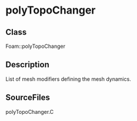 # polyTopoChanger 
## Class
Foam::polyTopoChanger

## Description
List of mesh modifiers defining the mesh dynamics.

## SourceFiles
polyTopoChanger.C


